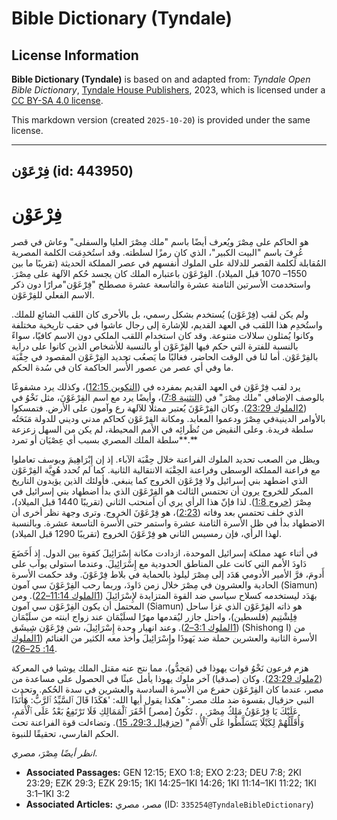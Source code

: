# Bible Dictionary (Tyndale)

## License Information

**Bible Dictionary (Tyndale)** is based on and adapted from: _Tyndale Open Bible Dictionary_, [Tyndale House Publishers](https://tyndaleopenresources.com/), 2023, which is licensed under a [CC BY-SA 4.0 license](https://creativecommons.org/licenses/by-sa/4.0/legalcode.en).

This markdown version (created `2025-10-20`) is provided under the same license.



--------------------------------

## فِرْعَوْن (id: 443950)

فِرْعَوْن
=========

هو الحاكم على مِصْرَ ويُعرف أيضًا باسم "ملك مِصْرَ العليا والسفلى." وعاش في قصر عُرِفَ باسم "البيت الكبير"، الذي كان رمزًا لسلطته. وقد استُخدِمَت الكلمة المصرية المُقابلة لكلمة القصر للدلالة على الملوك أنفسهم في عصر المملكة الحديثة (تقريبًا ما بين 1550– 1070 قبل الميلاد). الفِرْعَوْن باعتباره الملك كان يجسد حُكم الآلهة على مِصْرَ. واستخدمت الأسرتين الثامنة عشرة والتاسعة عشرة مصطلح "فِرْعَوْن"مرارًا دون ذكر الاسم الفعلي للفِرْعَوْن.

ولم يكن لقب (فِرْعَوْن) يُستخدم بشكل رسمي، بل بالأحرى كان اللقب الشائع للملك. واستُخدِم هذا اللقب في العهد القديم، للإشارة إلى رجال عاشوا في حقب تاريخية مختلفة وكانوا يُمثلون سلالات متنوعة. وقد كان استخدام اللقب الملكي دون الاسم كافيًا، سواءً بالنسبة للفترة التي حكم فيها الفِرْعَوْن أو بالنسبة للأشخاص الذين كانوا على دراية بالفِرْعَوْن. أما لنا في الوقت الحاضر، فغالبًا ما يَصعُب تحديد الفِرْعَوْن المقصود في حِقْبَة ما وفي أي عصر من عصور الأُسر الحاكمة كان في سُدة الحكم.

يرد لقب فِرْعَوْن في العهد القديم بمفرده في ([التكوين 12:15](https://ref.ly/Gen12:15))، وكذلك يرد مشفوعًا بالوصف الإضافي "ملك مِصْرَ" في ([التثنية 7:8](https://ref.ly/Deut7:8))، وأيضًا يرد مع اسم الفِرْعَوْنَ، مثل نَخْوُ في ([2الملوك 23:29](https://ref.ly/2Kgs23:29)). وكان الفِرْعَوْنَ يُعتبر ممثلًا للآلهة رع وآمون على الأرض. فتمسكوا بالأوامر الدينيةفي مِصْرَ ودعموا المعابد. ومكانة الفِرْعَوْن كحاكم مدني وديني للدولة مَنَحَتُه سلطة فريدة. وعلى النقيض من نُظَرائِه في الأمم المحيطة، لم يكن من السهل زعزعة سلطة الملك المصري بسبب أي عِصْيَان أو تمرد**.**

ويظل من الصعب تحديد الملوك الفراعنة خلال حِقْبَة الآباء. إذ إن إِبْرَاهِيمَ ويوسف تعاملوا مع فراعنة المملكة الوسطى وفراعنة الحِقْبَة الانتقالية الثانية. كما لم تُحدد هُوِيَّة الفِرْعَوْن الذي اضطهد بني إسرائيل ولا فِرْعَوْن الخروج كما ينبغي. فأولئك الذين يؤيدون التاريخ المبكر للخروج يرون أن تحتمس الثالث هو الفِرْعَوْن الذي بدأ اضطهاد بني إسرائيل في مِصْرَ ([خروج 1:8](https://ref.ly/Exod1:8)). لذا فإنّ هذا الرأي يري أن أمنحتب الثاني (تقريبًا 1440 قبل الميلاد)، الذي خلف تحتمس بعد وفاته ([2:23](https://ref.ly/Exod2:23))، هو فِرْعَوْنَ الخروج. وترى وجهة نظر أخرى أن الاضطهاد بدأ في ظل الأسرة الثامنة عشرة واستمر حتى الأسرة التاسعة عشرة. وبالنسبة لهذا الرأي، فإن رمسيس الثاني هو فِرْعَوْنَ الخروج (تقريبًا 1290 قبل الميلاد).

 في أثناء عهد مملكة إسرائيل الموحدة، ازدادت مكانة إِسْرَائِيلَ كقوة بين الدول. إذ أَخَضَعَ دَاودَ الأمم التي كانت على المناطق الحدودية مع إِسْرَائِيلَ. وعندما استولى يوآب على أَدومَ، فرَّ الأمير الأدومي هَدَد إلى مِصْرَ ليلوذ بالحماية في بلاط فِرْعَوْنَ. وقد حكمت الأسرة الحادية والعشرون في مِصْرَ خلال زمن دَاودَ، وربما رحب الفِرْعَوْنَ سي آمون (Siamun) بهَدَد ليستخدمه كسلاح سياسي ضد القوة المتزايدة لإِسْرَائِيلَ ([1الملوك 11:14–22](https://ref.ly/1Kgs11:14-1Kgs11:22)). ومن المحتمل أن يكون الفِرْعَوْن سي آمون (Siamun) هو ذاته الفِرْعَوْن الذي غزا ساحل فِلِشْتِيم (فلسطين)، واحتل جازر ليُقدمها مهرًا لسلَيْمَان عند زواج ابنته من سلَيْمَان ([1الملوك 3:1–2](https://ref.ly/1Kgs3:1-1Kgs3:2)). وعند انهيار وحدة إِسْرَائِيلَ، شن فِرْعَوْن شِيشَق (Shishong I) من الأسرة الثانية والعشرين حملة ضد يَهوذَا وإِسْرَائِيلَ وأخذ معه الكثير من الغنائم ([1الملوك 14: 25–26](https://ref.ly/1Kgs14:25-1Kgs14:26)).

هزم فرعون نَخْوُ قوات يهوذا في (مَجِدُّو)، مما نتج عنه مقتل الملك يوشيا في المعركة ([2ملوك 23:29](https://ref.ly/2Kgs23:29)). وكان (صدقيا) آخر ملوك يهوذا يأمل عبثًا في الحصول على مساعدة من مصر، عندما كان الفِرْعَوْن حفرع من الأسرة السادسة والعشرين في سدة الحُكم. وتحدث النبي حزقيال بقسوة ضد ملك مصر: "هكذا يقول أيها الله: 'هَكَذَا قَالَ ٱلسَّيِّدُ ٱلرَّبُّ: هَأَنَذَا عَلَيْكَ يَا فِرْعَوْنُ مَلِكُ مِصْرَ. . . تَكُونُ \[مصر] أَحْقَرَ ٱلْمَمَالِكِ فَلَا تَرْتَفِعُ بَعْدُ عَلَى ٱلْأُمَمِ، وَأُقَلِّلُهُمْ لِكَيْلَا يَتَسَلَّطُوا عَلَى ٱلْأُمَمِ" ([حزقيال 29:3، 15](https://ref.ly/Ezek29:3,Ezek29:15)). وتضاءلت قوة الفراعنة تحت الحكم الفارسي، تحقيقًا للنبوة.

*انظر أيضًا* مِصْرَ، مصري.

* **Associated Passages:** GEN 12:15; EXO 1:8; EXO 2:23; DEU 7:8; 2KI 23:29; EZK 29:3; EZK 29:15; 1KI 14:25–1KI 14:26; 1KI 11:14–1KI 11:22; 1KI 3:1–1KI 3:2
* **Associated Articles:** مصر، مصري (ID: `335254@TyndaleBibleDictionary`)

